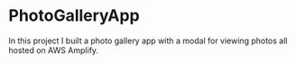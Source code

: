 # PhotoGalleryApp
In this project I built a photo gallery app with a modal for viewing photos all hosted on AWS Amplify.

